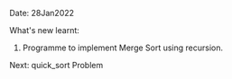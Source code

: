 Date: 28Jan2022

What's new learnt:

1. Programme to implement Merge Sort using recursion.

Next:
quick_sort Problem
